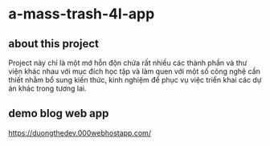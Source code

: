 # a-mass-trash-4l-app

## about this project
Project này chỉ là một mớ hỗn độn chứa rất nhiều các thành phần và thư viện khác nhau với mục đích học tập và làm quen với một số công nghệ cần thiết nhằm bổ sung kiến thức, kinh nghiệm để phục vụ việc triển khai các dự án khác trong tương lai.

## demo blog web app
https://duongthedev.000webhostapp.com/

